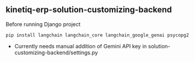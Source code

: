 ## kinetiq-erp-solution-customizing-backend


Before running Django project
```
pip install langchain langchain_core langchain_google_genai psycopg2
```

- Currently needs manual addition of Gemini API key in solution-customizing-backend/settings.py
